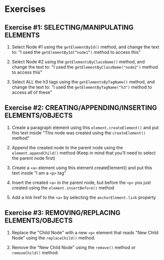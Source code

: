 # Exercises

## Exercise #1: SELECTING/MANIPULATING ELEMENTS

1. Select Node #1 using the `getElementById()` method, and change the text to: “I used the `getElementById(“node1”)` method to access this”

2. Select Node #2 using the `getElementsByClassName()` method, and change the text to: "I used the `getElementByClassName("node2")` method to access this"

3. Select ALL the h3 tags using the `getElementsByTagName()` method, and change the text to: "I used the `getElementByTagName("h3")` method to access all of these"

## Exercise #2: CREATING/APPENDING/INSERTING ELEMENTS/OBJECTS

1. Create a paragraph element using this `element.createElement()` and put this text inside "This node was created using the `createElement()` method"

2. Append the created node to the parent node using the `element.appendChild()` method (Keep in mind that you’ll need to select the parent node first)

3. Create a `<a>` element using this element.createElement() and put this text inside "I am a `<p>` tag"

4. Insert the created `<a>` in the parent node, but before the `<p>` you just created using the `element.insertBefore()` method

5. Add a link href to the `<a>` by selecting the `anchorElement.link` property

## Exercise #3: REMOVING/REPLACING ELEMENTS/OBJECTS

1. Replace the "Child Node" with a new `<p>` element that reads "New Child Node" using the `replaceChild()` method.

2. Remove the "New Child Node" using the `remove()` method or `removeChild()` method.
